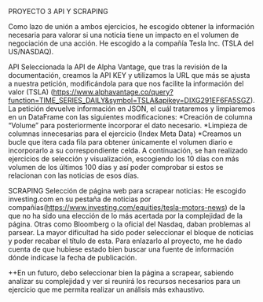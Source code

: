 PROYECTO 3 API Y SCRAPING 

Como lazo de unión a ambos ejercicios, he escogido obtener la información necesaria para valorar si una noticia tiene un impacto en el volumen de negociación de una acción. He escogido a la compañía Tesla Inc. (TSLA del US/NASDAQ).

API
Seleccionada la API de Alpha Vantage, que tras la revisión de la documentación, creamos la API KEY y utilizamos la URL que más se ajusta a nuestra petición, modificándola para que nos facilite la información del valor (TSLA) (https://www.alphavantage.co/query?function=TIME_SERIES_DAILY&symbol=TSLA&apikey=DIXG291EF6FA5SGZ).
La petición devuelve información en JSON, el cuál trataremos y limpiaremos en un DataFrame con las siguientes modificaciones:
*Creación de columna “Volume” para posteriormente incorporar el dato necesario.
*Limpieza de columnas innecesarias para el ejercicio (Index Meta Data)
*Creamos un bucle que itera cada fila para obtener únicamente el volumen diario e incorporarlo a su correspondiente celda.
A continuación, se han realizado ejercicios de selección y visualización, escogiendo los 10 días con más volumen de los últimos 100 días y así poder comprobar si estos se relacionan con las noticias de esos días.
 
SCRAPING
Selección de página web para scrapear noticias: He escogido investing.com en su pestaña de noticias por compañías(https://www.investing.com/equities/tesla-motors-news) de la que no ha sido una elección de lo más acertada por la complejidad de la página. 
Otras como Bloomberg o la oficial del Nasdaq, daban problemas al parsear.
La mayor dificultad ha sido poder seleccionar el bloque de noticias y poder recabar el título de esta. Para enlazarlo al proyecto, me he dado cuenta de que hubiese estado bien buscar una fuente de información dónde indicase la fecha de publicación.


++En un futuro, debo seleccionar bien la página a scrapear, sabiendo analizar su complejidad y ver si reunirá los recursos necesarios para un ejercicio que me permita realizar un análisis más exhaustivo. 
